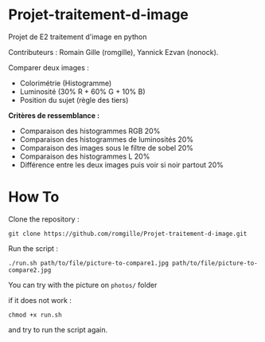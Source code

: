 # Projet-traitement-d-image
Projet de E2 traitement d'image en python

Contributeurs : Romain Gille (romgille), Yannick Ezvan (nonock).

Comparer deux images :
* Colorimétrie (Histogramme)
* Luminosité (30% R + 60% G + 10% B)
* Position du sujet (règle des tiers)


**Critères de ressemblance :**

* Comparaison des histogrammes RGB                              20%
* Comparaison des histogrammes de luminosités                   20%
* Comparaison des images sous le filtre de sobel                20%
* Comparaison des histogrammes L                                20%
* Différence entre les deux images puis voir si noir partout    20%

# How To

Clone the repository :

`git clone https://github.com/romgille/Projet-traitement-d-image.git`

Run the script :

`./run.sh path/to/file/picture-to-compare1.jpg path/to/file/picture-to-compare2.jpg`

You can try with the picture on `photos/` folder

if it does not work :

`chmod +x run.sh`

and try to run the script again.

